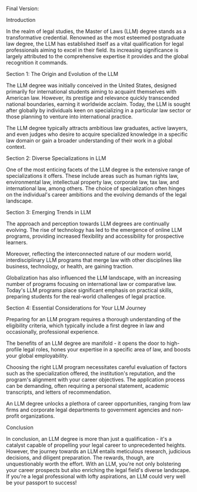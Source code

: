 Final Version: 

Introduction

In the realm of legal studies, the Master of Laws (LLM) degree stands as a transformative credential. Renowned as the most esteemed postgraduate law degree, the LLM has established itself as a vital qualification for legal professionals aiming to excel in their field. Its increasing significance is largely attributed to the comprehensive expertise it provides and the global recognition it commands.

Section 1: The Origin and Evolution of the LLM

The LLM degree was initially conceived in the United States, designed primarily for international students aiming to acquaint themselves with American law. However, its prestige and relevance quickly transcended national boundaries, earning it worldwide acclaim. Today, the LLM is sought after globally by individuals keen on specializing in a particular law sector or those planning to venture into international practice. 

The LLM degree typically attracts ambitious law graduates, active lawyers, and even judges who desire to acquire specialized knowledge in a specific law domain or gain a broader understanding of their work in a global context.

Section 2: Diverse Specializations in LLM

One of the most enticing facets of the LLM degree is the extensive range of specializations it offers. These include areas such as human rights law, environmental law, intellectual property law, corporate law, tax law, and international law, among others. The choice of specialization often hinges on the individual's career ambitions and the evolving demands of the legal landscape.

Section 3: Emerging Trends in LLM

The approach and perception towards LLM degrees are continually evolving. The rise of technology has led to the emergence of online LLM programs, providing increased flexibility and accessibility for prospective learners. 

Moreover, reflecting the interconnected nature of our modern world, interdisciplinary LLM programs that merge law with other disciplines like business, technology, or health, are gaining traction. 

Globalization has also influenced the LLM landscape, with an increasing number of programs focusing on international law or comparative law. Today's LLM programs place significant emphasis on practical skills, preparing students for the real-world challenges of legal practice.

Section 4: Essential Considerations for Your LLM Journey

Preparing for an LLM program requires a thorough understanding of the eligibility criteria, which typically include a first degree in law and occasionally, professional experience. 

The benefits of an LLM degree are manifold - it opens the door to high-profile legal roles, hones your expertise in a specific area of law, and boosts your global employability. 

Choosing the right LLM program necessitates careful evaluation of factors such as the specialization offered, the institution's reputation, and the program's alignment with your career objectives. The application process can be demanding, often requiring a personal statement, academic transcripts, and letters of recommendation. 

An LLM degree unlocks a plethora of career opportunities, ranging from law firms and corporate legal departments to government agencies and non-profit organizations.

Conclusion

In conclusion, an LLM degree is more than just a qualification - it's a catalyst capable of propelling your legal career to unprecedented heights. However, the journey towards an LLM entails meticulous research, judicious decisions, and diligent preparation. The rewards, though, are unquestionably worth the effort. With an LLM, you're not only bolstering your career prospects but also enriching the legal field's diverse landscape. If you're a legal professional with lofty aspirations, an LLM could very well be your passport to success!